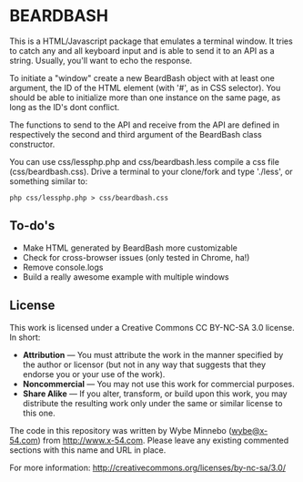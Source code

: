 BEARDBASH
=============
This is a HTML/Javascript package that emulates a terminal window. It tries to catch any and all keyboard input and is able to send it to an API as a string. Usually, you'll want to echo the response.

To initiate a "window" create a new BeardBash object with at least one argument, the ID of the HTML element (with '#', as in CSS selector). You should be able to initialize more than one instance on the same page, as long as the ID's dont conflict.

The functions to send to the API and receive from the API are defined in respectively the second and third argument of the BeardBash class constructor.

You can use css/lessphp.php and css/beardbash.less compile a css file (css/beardbash.css). Drive a terminal to your clone/fork and type './less', or something similar to:

    php css/lessphp.php > css/beardbash.css

To-do's
-------
- Make HTML generated by BeardBash more customizable
- Check for cross-browser issues (only tested in Chrome, ha!)
- Remove console.logs
- Build a really awesome example with multiple windows

License
-------
This work is licensed under a Creative Commons CC BY-NC-SA 3.0 license. In short:

* __Attribution__ — You must attribute the work in the manner specified by the author or licensor (but not in any way that suggests that they endorse you or your use of the work).
* __Noncommercial__ — You may not use this work for commercial purposes.
* __Share Alike__ — If you alter, transform, or build upon this work, you may distribute the resulting work only under the same or similar license to this one.

The code in this repository was written by Wybe Minnebo (wybe@x-54.com) from http://www.x-54.com. Please leave any existing commented sections with this name and URL in place.

For more information: http://creativecommons.org/licenses/by-nc-sa/3.0/


